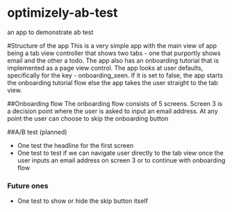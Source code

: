 # optimizely-ab-test
an app to demonstrate ab test


#Structure of the app
This is a very simple app with the main view of app being a tab view controller that shows two tabs - one that purportly shows email and the other a todo. The app also has an onboarding tutorial that is implemented as a page view control. The app looks at user defaults, specifically for the key - onboarding_seen. If it is set to false, the app starts the onboarding tutorial flow else the app takes the user straight to the tab view.

##Onboarding flow
The onboarding flow consists of 5 screens. Screen 3 is a decision point where the user is asked to input an email address. At any point the user can choose to skip the onboarding button

##A/B test  (planned)
- One test the headline for the first screen
- One test to test if we can navigate user directly to the tab view once the user inputs an email address on screen 3 or to continue with onboarding flow

### Future ones
- One test to show or hide the skip button itself 



